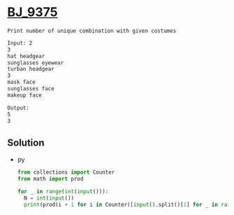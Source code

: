 # [BJ_9375](https://acmicpc.net/problem/9375)

```en
Print number of unique combination with given costumes
```

```txt
Input: 2
3
hat headgear
sunglasses eyewear
turban headgear
3
mask face
sunglasses face
makeup face

Output:
5
3
```

## Solution

* py

  ```py
  from collections import Counter
  from math import prod

  for _ in range(int(input())):
    N = int(input())
    print(prod(i + 1 for i in Counter([input().split()[1] for _ in range(N)]).values()) - 1)
  ```
